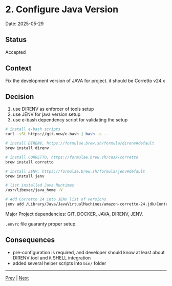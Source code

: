 # 2. Configure Java Version

Date: 2025-05-29

## Status

Accepted

## Context

Fix the development version of JAVA for project. it should be Corretto v24.x

## Decision

1. use DIRENV as enforcer of tools setup
2. use JENV for java version setup
3. use e-bash dependency script for validating the setup

```bash
# install e-bash scripts
curl -sSL https://git.new/e-bash | bash -s --

# install DIRENV, https://formulae.brew.sh/formula/direnv#default
brew install direnv

# install CORRETTO, https://formulae.brew.sh/cask/corretto
brew install corretto

# install JENV, https://formulae.brew.sh/formula/jenv#default
brew install jenv

# list installed Java Runtimes
/usr/libexec/java_home -V

# Add Corretto 24 into JENV list of versions
jenv add /Library/Java/JavaVirtualMachines/amazon-corretto-24.jdk/Contents/Home
```

Major Project dependencies: GIT, DOCKER, JAVA, DIRENV, JENV.

`.envrc` file guaranty proper setup.

## Consequences

- pre-configuration is required, and developer should know at least about DIRENV tool and it SHELL integration
- added several helper scripts into `bin/` folder

---

[Prev](./0001-project-initialization.md) | [Next](./0003-setup-springboot-project-structure.md)